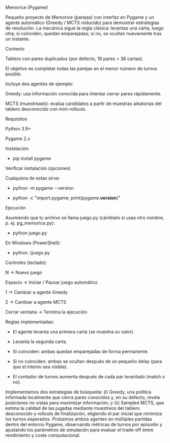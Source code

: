 Memorice (Pygame)

Pequeño proyecto de Memorice (parejas) con interfaz en Pygame y un agente automático (Greedy / MCTS reducido) para demostrar estrategias de resolución.
La mecánica sigue la regla clásica: levantas una carta, luego otra; si coinciden, quedan emparejadas; si no, se ocultan nuevamente tras un instante.

Contexto

Tablero con pares duplicados (por defecto, 18 pares = 36 cartas).

El objetivo es completar todas las parejas en el menor número de turnos posible.

Incluye dos agentes de ejemplo:

Greedy: usa información conocida para intentar cerrar pares rápidamente.

MCTS (muestreado): evalúa candidatos a partir de muestras aleatorias del tablero desconocido con mini-rollouts.

Requisitos

Python 3.9+

Pygame 2.x

Instalación:
- pip install pygame

Verificar instalación (opciones)

Cualquiera de estas sirve:

- python -m pygame --version

- python -c "import pygame; print(pygame.__version__)"


Ejecución

Asumiendo que tu archivo se llama juego.py (cámbialo si usas otro nombre, p. ej. pg_memorice.py):

- python juego.py


En Windows (PowerShell):

- python .\juego.py


Controles (teclado):

N → Nuevo juego

Espacio → Iniciar / Pausar juego automático

1 → Cambiar a agente Greedy

2 → Cambiar a agente MCTS

Cerrar ventana → Termina la ejecución

Reglas implementadas:

- El agente levanta una primera carta (se muestra su valor).

- Levanta la segunda carta.

- Si coinciden: ambas quedan emparejadas de forma permanente.

- Si no coinciden: ambas se ocultan después de un pequeño delay (para que el intento sea visible).

- El contador de turnos aumenta después de cada par levantado (match o no).


Implementamos dos estrategias de búsqueda: (i) Greedy, una política informada localmente que cierra pares conocidos y, en su defecto, revela posiciones no vistas para maximizar información; y (ii) Sampled MCTS, que estima la calidad de las jugadas mediante muestreos del tablero desconocido y rollouts de finalización, eligiendo el par inicial que minimiza los turnos esperados. Probamos ambos agentes en múltiples partidas dentro del entorno Pygame, observando métricas de turnos por episodio y ajustando los parámetros de simulación para evaluar el trade-off entre rendimiento y coste computacional.
